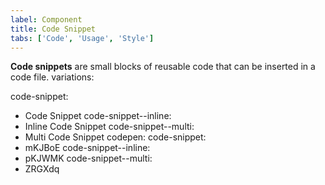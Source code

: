 ```yaml
---
label: Component
title: Code Snippet
tabs: ['Code', 'Usage', 'Style']
---
```


<page-intro>**Code snippets** are small blocks of reusable code that can be inserted in a code file.
variations:</page-intro>

  code-snippet:
  - Code Snippet
  code-snippet--inline:
  - Inline Code Snippet
  code-snippet--multi:
  - Multi Code Snippet
codepen:
  code-snippet:
  - mKJBoE
  code-snippet--inline:
  - pKJWMK
  code-snippet--multi:
  - ZRGXdq


